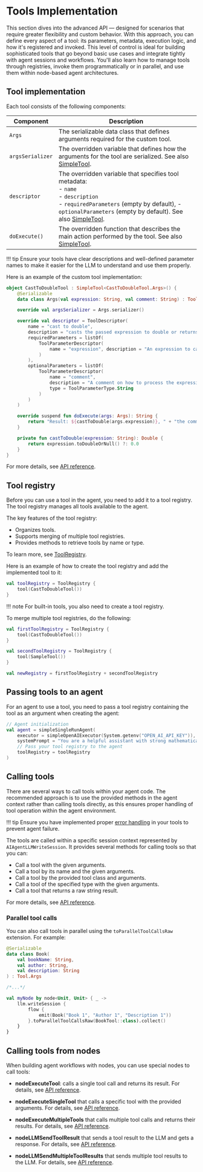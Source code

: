 # Tools Implementation
This section dives into the advanced API — designed for scenarios that require greater flexibility and custom behavior.
With this approach, you can define every aspect of a tool: its parameters,
metadata, execution logic, and how it's registered and invoked.
This level of control is ideal for building sophisticated tools that go beyond basic use cases 
and integrate tightly with agent sessions and workflows. 
You'll also learn how to manage tools through registries, 
invoke them programmatically or in parallel, and use them within node-based agent architectures.
## Tool implementation

Each tool consists of the following components:

| Component        | Description                                                                                                                                                                                                                                                                                        |
|------------------|----------------------------------------------------------------------------------------------------------------------------------------------------------------------------------------------------------------------------------------------------------------------------------------------------|
| `Args`           | The serializable data class that defines arguments required for the custom tool.                                                                                                                                                                                                                   |
| `argsSerializer` | The overridden variable that defines how the arguments for the tool are serialized. See also [SimpleTool](https://api.koog.ai/agents/agents-tools/ai.koog.agents.core.tools/-simple-tool/index.html).                                                                                              |
| `descriptor`     | The overridden variable that specifies tool metadata:<br/>- `name`<br/>- `description`<br/>- `requiredParameters` (empty by default), - `optionalParameters` (empty by default). See also [SimpleTool](https://api.koog.ai/agents/agents-tools/ai.koog.agents.core.tools/-simple-tool/index.html). |
| `doExecute()`    | The overridden function that describes the main action performed by the tool. See also [SimpleTool](https://api.koog.ai/agents/agents-tools/ai.koog.agents.core.tools/-simple-tool/index.html).                                                                                                    |


!!! tip
    Ensure your tools have clear descriptions and well-defined parameter names to make it easier for the LLM to understand and use them properly.

Here is an example of the custom tool implementation:

<!--- INCLUDE
import ai.koog.agents.core.tools.SimpleTool
import ai.koog.agents.core.tools.Tool
import ai.koog.agents.core.tools.ToolDescriptor
import ai.koog.agents.core.tools.ToolParameterDescriptor
import ai.koog.agents.core.tools.ToolParameterType
import kotlinx.serialization.Serializable
-->
```kotlin
object CastToDoubleTool : SimpleTool<CastToDoubleTool.Args>() {
    @Serializable
    data class Args(val expression: String, val comment: String) : Tool.Args

    override val argsSerializer = Args.serializer()

    override val descriptor = ToolDescriptor(
        name = "cast to double",
        description = "casts the passed expression to double or returns 0.0 if the expression is not castable",
        requiredParameters = listOf(
            ToolParameterDescriptor(
                name = "expression", description = "An expression to case to double", type = ToolParameterType.String
            )
        ),
        optionalParameters = listOf(
            ToolParameterDescriptor(
                name = "comment",
                description = "A comment on how to process the expression",
                type = ToolParameterType.String
            )
        )
    )

    override suspend fun doExecute(args: Args): String {
        return "Result: ${castToDouble(args.expression)}, " + "the comment was: ${args.comment}"
    }

    private fun castToDouble(expression: String): Double {
        return expression.toDoubleOrNull() ?: 0.0
    }
}
```
<!--- KNIT example-custom-tool-01.kt -->

For more details, see [API reference](https://api.koog.ai/agents/agents-tools/ai.koog.agents.core.tools/-simple-tool/index.html).

## Tool registry

Before you can use a tool in the agent, you need to add it to a tool registry.
The tool registry manages all tools available to the agent.

The key features of the tool registry:

- Organizes tools.
- Supports merging of multiple tool registries.
- Provides methods to retrieve tools by name or type.

To learn more, see [ToolRegistry](https://api.koog.ai/agents/agents-tools/ai.koog.agents.core.tools/-tool-registry/index.html).

Here is an example of how to create the tool registry and add the implemented tool to it:

```kotlin
val toolRegistry = ToolRegistry {
    tool(CastToDoubleTool())
}
```
!!! note
    For built-in tools, you also need to create a tool registry.

To merge multiple tool registries, do the following:

```kotlin
val firstToolRegistry = ToolRegistry {
    tool(CastToDoubleTool())
}

val secondToolRegistry = ToolRegistry {
    tool(SampleTool())
}

val newRegistry = firstToolRegistry + secondToolRegistry
```

## Passing tools to an agent

For an agent to use a tool, you need to pass a tool registry containing the tool as an argument when creating the agent:

```kotlin
// Agent initialization
val agent = simpleSingleRunAgent(
    executor = simpleOpenAIExecutor(System.getenv("OPEN_AI_API_KEY")),
    systemPrompt = "You are a helpful assistant with strong mathematical skills.",
    // Pass your tool registry to the agent
    toolRegistry = toolRegistry
)
```

## Calling tools

There are several ways to call tools within your agent code. The recommended approach is to use the provided methods
in the agent context rather than calling tools directly, as this ensures proper handling of tool operation within the
agent environment.

!!! tip 
    Ensure you have implemented proper [error handling](agent-events.md) in your tools to prevent agent failure.

The tools are called within a specific session context represented by `AIAgentLLMWriteSession`.
It provides several methods for calling tools so that you can:

- Call a tool with the given arguments.
- Call a tool by its name and the given arguments.
- Call a tool by the provided tool class and arguments.
- Call a tool of the specified type with the given arguments.
- Call a tool that returns a raw string result.

For more details, see [API reference](https://api.koog.ai/agents/agents-core/ai.koog.agents.core.agent.session/-a-i-agent-l-l-m-write-session/index.html).

### Parallel tool calls

You can also call tools in parallel using the `toParallelToolCallsRaw` extension. For example:

```kotlin
@Serializable
data class Book(
    val bookName: String,
    val author: String,
    val description: String
) : Tool.Args

/*...*/

val myNode by node<Unit, Unit> { _ ->
    llm.writeSession {
        flow {
            emit(Book("Book 1", "Author 1", "Description 1"))
        }.toParallelToolCallsRaw(BookTool::class).collect()
    }
}
```

## Calling tools from nodes

When building agent workflows with nodes, you can use special nodes to call tools:

* **nodeExecuteTool**: calls a single tool call and returns its result. For details, see [API reference](https://api.koog.ai/agents/agents-core/ai.koog.agents.core.dsl.extension/node-execute-tool.html).
 
* **nodeExecuteSingleTool** that calls a specific tool with the provided arguments. For details, see [API reference](https://api.koog.ai/agents/agents-core/ai.koog.agents.core.dsl.extension/node-execute-single-tool.html).

* **nodeExecuteMultipleTools** that calls multiple tool calls and returns their results. For details, see [API reference](https://api.koog.ai/agents/agents-core/ai.koog.agents.core.dsl.extension/node-execute-multiple-tools.html).

* **nodeLLMSendToolResult** that sends a tool result to the LLM and gets a response. For details, see [API reference](https://api.koog.ai/agents/agents-core/ai.koog.agents.core.dsl.extension/node-l-l-m-send-tool-result.html).

* **nodeLLMSendMultipleToolResults** that sends multiple tool results to the LLM. For details, see [API reference](https://api.koog.ai/agents/agents-core/ai.koog.agents.core.dsl.extension/node-l-l-m-send-multiple-tool-results.html).
